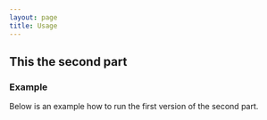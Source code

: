 ```yaml
---
layout: page
title: Usage
---
```



## This the second part 
### Example
Below is an example how to run the first version of the second part.
